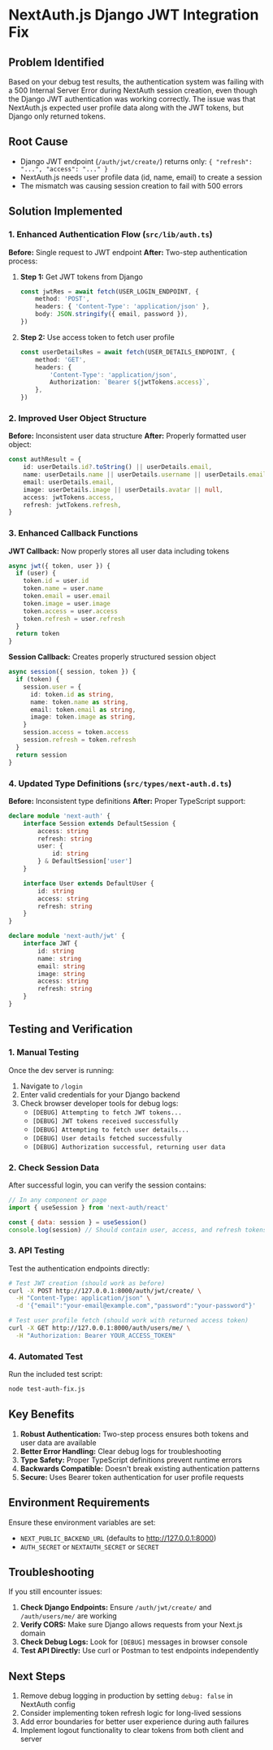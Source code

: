 # NextAuth.js Django JWT Integration Fix

## Problem Identified

Based on your debug test results, the authentication system was failing with a 500 Internal Server Error during NextAuth session creation, even though the Django JWT authentication was working correctly. The issue was that NextAuth.js expected user profile data along with the JWT tokens, but Django only returned tokens.

## Root Cause

- Django JWT endpoint (`/auth/jwt/create/`) returns only: `{ "refresh": "...", "access": "..." }`
- NextAuth.js needs user profile data (id, name, email) to create a session
- The mismatch was causing session creation to fail with 500 errors

## Solution Implemented

### 1. Enhanced Authentication Flow (`src/lib/auth.ts`)

**Before:** Single request to JWT endpoint
**After:** Two-step authentication process:

1. **Step 1:** Get JWT tokens from Django

    ```typescript
    const jwtRes = await fetch(USER_LOGIN_ENDPOINT, {
        method: 'POST',
        headers: { 'Content-Type': 'application/json' },
        body: JSON.stringify({ email, password }),
    })
    ```

2. **Step 2:** Use access token to fetch user profile
    ```typescript
    const userDetailsRes = await fetch(USER_DETAILS_ENDPOINT, {
        method: 'GET',
        headers: {
            'Content-Type': 'application/json',
            Authorization: `Bearer ${jwtTokens.access}`,
        },
    })
    ```

### 2. Improved User Object Structure

**Before:** Inconsistent user data structure
**After:** Properly formatted user object:

```typescript
const authResult = {
    id: userDetails.id?.toString() || userDetails.email,
    name: userDetails.name || userDetails.username || userDetails.email.split('@')[0],
    email: userDetails.email,
    image: userDetails.image || userDetails.avatar || null,
    access: jwtTokens.access,
    refresh: jwtTokens.refresh,
}
```

### 3. Enhanced Callback Functions

**JWT Callback:** Now properly stores all user data including tokens

```typescript
async jwt({ token, user }) {
  if (user) {
    token.id = user.id
    token.name = user.name
    token.email = user.email
    token.image = user.image
    token.access = user.access
    token.refresh = user.refresh
  }
  return token
}
```

**Session Callback:** Creates properly structured session object

```typescript
async session({ session, token }) {
  if (token) {
    session.user = {
      id: token.id as string,
      name: token.name as string,
      email: token.email as string,
      image: token.image as string,
    }
    session.access = token.access
    session.refresh = token.refresh
  }
  return session
}
```

### 4. Updated Type Definitions (`src/types/next-auth.d.ts`)

**Before:** Inconsistent type definitions
**After:** Proper TypeScript support:

```typescript
declare module 'next-auth' {
    interface Session extends DefaultSession {
        access: string
        refresh: string
        user: {
            id: string
        } & DefaultSession['user']
    }

    interface User extends DefaultUser {
        id: string
        access: string
        refresh: string
    }
}

declare module 'next-auth/jwt' {
    interface JWT {
        id: string
        name: string
        email: string
        image: string
        access: string
        refresh: string
    }
}
```

## Testing and Verification

### 1. Manual Testing

Once the dev server is running:

1. Navigate to `/login`
2. Enter valid credentials for your Django backend
3. Check browser developer tools for debug logs:
    - `[DEBUG] Attempting to fetch JWT tokens...`
    - `[DEBUG] JWT tokens received successfully`
    - `[DEBUG] Attempting to fetch user details...`
    - `[DEBUG] User details fetched successfully`
    - `[DEBUG] Authorization successful, returning user data`

### 2. Check Session Data

After successful login, you can verify the session contains:

```javascript
// In any component or page
import { useSession } from 'next-auth/react'

const { data: session } = useSession()
console.log(session) // Should contain user, access, and refresh tokens
```

### 3. API Testing

Test the authentication endpoints directly:

```bash
# Test JWT creation (should work as before)
curl -X POST http://127.0.0.1:8000/auth/jwt/create/ \
  -H "Content-Type: application/json" \
  -d '{"email":"your-email@example.com","password":"your-password"}'

# Test user profile fetch (should work with returned access token)
curl -X GET http://127.0.0.1:8000/auth/users/me/ \
  -H "Authorization: Bearer YOUR_ACCESS_TOKEN"
```

### 4. Automated Test

Run the included test script:

```bash
node test-auth-fix.js
```

## Key Benefits

1. **Robust Authentication:** Two-step process ensures both tokens and user data are available
2. **Better Error Handling:** Clear debug logs for troubleshooting
3. **Type Safety:** Proper TypeScript definitions prevent runtime errors
4. **Backwards Compatible:** Doesn't break existing authentication patterns
5. **Secure:** Uses Bearer token authentication for user profile requests

## Environment Requirements

Ensure these environment variables are set:

- `NEXT_PUBLIC_BACKEND_URL` (defaults to http://127.0.0.1:8000)
- `AUTH_SECRET` or `NEXTAUTH_SECRET` or `SECRET`

## Troubleshooting

If you still encounter issues:

1. **Check Django Endpoints:** Ensure `/auth/jwt/create/` and `/auth/users/me/` are working
2. **Verify CORS:** Make sure Django allows requests from your Next.js domain
3. **Check Debug Logs:** Look for `[DEBUG]` messages in browser console
4. **Test API Directly:** Use curl or Postman to test endpoints independently

## Next Steps

1. Remove debug logging in production by setting `debug: false` in NextAuth config
2. Consider implementing token refresh logic for long-lived sessions
3. Add error boundaries for better user experience during auth failures
4. Implement logout functionality to clear tokens from both client and server
